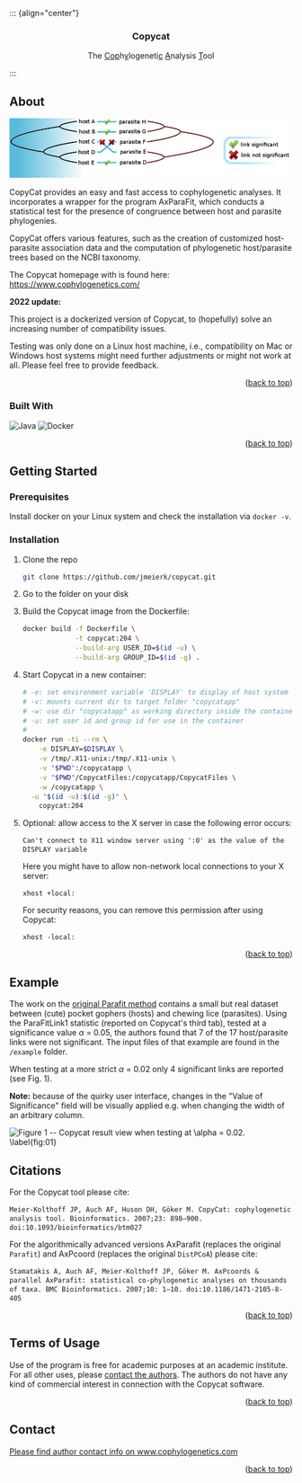 <a name="readme-top"></a> 

::: {align="center"}
<h3 align="center"> Copycat </h3>
<p align="center"> The <ins>Cop</ins>h<ins>y</ins>logeneti<ins>c</ins> <ins>A</ins>nalysis <ins>T</ins>ool <br />
</p>
:::


<!-- ABOUT THE PROJECT -->
## About

[![Copycat](images/tanglegram_final.png)](https://www.cophylogenetics.com/)

CopyCat provides an easy and fast access to cophylogenetic analyses. It incorporates a wrapper for the program AxParaFit, which conducts a statistical test for the presence of congruence between host and parasite phylogenies.

CopyCat offers various features, such as the creation of customized host-parasite association data and the computation of phylogenetic host/parasite trees based on the NCBI taxonomy.

The Copycat homepage with is found here: https://www.cophylogenetics.com/

**2022 update:** 

This project is a dockerized version of Copycat, to (hopefully) solve an increasing number of compatibility issues.

Testing was only done on a Linux host machine, i.e., compatibility on Mac or Windows host systems might need further adjustments or might not work at all. Please feel free to provide feedback.

<p align="right">(<a href="#readme-top">back to top</a>)</p>

### Built With

![Java](https://img.shields.io/badge/java-%23ED8B00.svg?style=for-the-badge&logo=java&logoColor=white)
![Docker](https://img.shields.io/badge/docker-%230db7ed.svg?style=for-the-badge&logo=docker&logoColor=white)

<p align="right">(<a href="#readme-top">back to top</a>)</p>

<!-- GETTING STARTED -->

## Getting Started

### Prerequisites

Install docker on your Linux system and check the installation via `docker -v`.

### Installation

1.  Clone the repo

    ```bash
    git clone https://github.com/jmeierk/copycat.git
    ```

2. Go to the folder on your disk 

3. Build the Copycat image from the Dockerfile:

    ```bash
    docker build -f Dockerfile \
                 -t copycat:204 \
                 --build-arg USER_ID=$(id -u) \
                 --build-arg GROUP_ID=$(id -g) .
    ```

4. Start Copycat in a new container:

    ```bash
    # -e: set environment variable 'DISPLAY' to display of host system
    # -v: mounts current dir to target folder "copycatapp"
    # -w: use dir "copycatapp" as working directory inside the container
    # -u: set user id and group id for use in the container
    #
    docker run -ti --rm \
    	-e DISPLAY=$DISPLAY \
    	-v /tmp/.X11-unix:/tmp/.X11-unix \
    	-v "$PWD":/copycatapp \
    	-v "$PWD"/CopycatFiles:/copycatapp/CopycatFiles \
    	-w /copycatapp \
      -u "$(id -u):$(id -g)" \
    	copycat:204
    ```

5. Optional: allow access to the X server in case the following error occurs:
    
    ```text
    Can't connect to X11 window server using ':0' as the value of the DISPLAY variable
    ```
    Here you might have to allow non-network local connections to your X server:
    
    ```text
    xhost +local:
    ```
    For security reasons, you can remove this permission after using Copycat:
    
    ```text
    xhost -local:
    ```

<p align="right">(<a href="#readme-top">back to top</a>)</p>

## Example

The work on the <a href="https://doi.org/10.1080/10635150252899734">original Parafit method</a> contains a small but real dataset between (cute) pocket gophers (hosts) and chewing lice (parasites). Using the ParaFitLink1 statistic (reported on Copycat's third tab), tested at a significance value $\alpha$ = 0.05, the authors found that 7 of the 17 host/parasite links were not significant. The input files of that example are found in the `/example` folder.

When testing at a more strict $\alpha$ = 0.02 only 4 significant links are reported (see Fig. 1).

**Note:** because of the quirky user interface, changes in the "Value of Significance" field will be visually applied e.g. when changing the width of an arbitrary column.

![**Figure 1 -- Copycat result view when testing at $\alpha$ = 0.02.** 
\label{fig:01}](images/Parafit_expected_significant_links_at_alpha_0.02__gopher_lice_example_dataset.png)


## Citations

For the Copycat tool please cite:
```text
Meier-Kolthoff JP, Auch AF, Huson DH, Göker M. CopyCat: cophylogenetic analysis tool. Bioinformatics. 2007;23: 898–900. doi:10.1093/bioinformatics/btm027
```

For the algorithmically advanced versions AxParafit (replaces the original `Parafit`) and
AxPcoord (replaces the original `DistPCoA`) please cite:
```text
Stamatakis A, Auch AF, Meier-Kolthoff JP, Göker M. AxPcoords & parallel AxParafit: statistical co-phylogenetic analyses on thousands of taxa. BMC Bioinformatics. 2007;10: 1–10. doi:10.1186/1471-2105-8-405
```

<p align="right">(<a href="#readme-top">back to top</a>)</p>

<!-- LICENSE -->

## Terms of Usage

Use of the program is free for academic purposes at an academic institute. For all other uses, please <a href="https://www.cophylogenetics.com/contact/">contact the authors</a>. The authors do not have any kind of commercial interest in connection with the Copycat software.

<p align="right">(<a href="#readme-top">back to top</a>)</p>

<!-- CONTACT -->

## Contact

<a href="https://www.cophylogenetics.com/contact/">Please find author contact info on www.cophylogenetics.com</a>

<p align="right">(<a href="#readme-top">back to top</a>)</p>


<!-- MARKDOWN LINKS & IMAGES -->

<!-- https://www.markdownguide.org/basic-syntax/#reference-style-links -->
